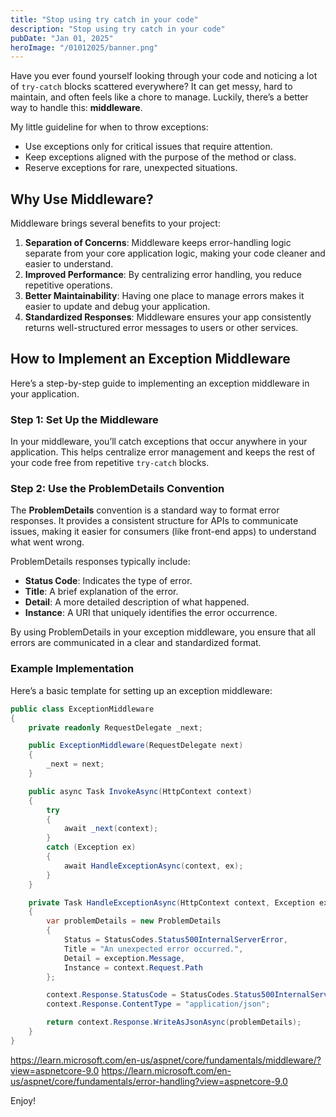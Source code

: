 ```yaml
---
title: "Stop using try catch in your code"
description: "Stop using try catch in your code"
pubDate: "Jan 01, 2025"
heroImage: "/01012025/banner.png"
---
```


Have you ever found yourself looking through your code and noticing a lot of `try-catch` blocks scattered everywhere? It can get messy, hard to maintain, and often feels like a chore to manage. Luckily, there’s a better way to handle this: **middleware**.

My little guideline for when to throw exceptions:

- Use exceptions only for critical issues that require attention.
- Keep exceptions aligned with the purpose of the method or class.
- Reserve exceptions for rare, unexpected situations.

## Why Use Middleware?

Middleware brings several benefits to your project:

1. **Separation of Concerns**: Middleware keeps error-handling logic separate from your core application logic, making your code cleaner and easier to understand.
2. **Improved Performance**: By centralizing error handling, you reduce repetitive operations.
3. **Better Maintainability**: Having one place to manage errors makes it easier to update and debug your application.
4. **Standardized Responses**: Middleware ensures your app consistently returns well-structured error messages to users or other services.

## How to Implement an Exception Middleware

Here’s a step-by-step guide to implementing an exception middleware in your application.

### Step 1: Set Up the Middleware

In your middleware, you’ll catch exceptions that occur anywhere in your application. This helps centralize error management and keeps the rest of your code free from repetitive `try-catch` blocks.

### Step 2: Use the ProblemDetails Convention

The **ProblemDetails** convention is a standard way to format error responses. It provides a consistent structure for APIs to communicate issues, making it easier for consumers (like front-end apps) to understand what went wrong.

ProblemDetails responses typically include:
- **Status Code**: Indicates the type of error.
- **Title**: A brief explanation of the error.
- **Detail**: A more detailed description of what happened.
- **Instance**: A URI that uniquely identifies the error occurrence.

By using ProblemDetails in your exception middleware, you ensure that all errors are communicated in a clear and standardized format.

### Example Implementation

Here’s a basic template for setting up an exception middleware:

```csharp
public class ExceptionMiddleware
{
    private readonly RequestDelegate _next;

    public ExceptionMiddleware(RequestDelegate next)
    {
        _next = next;
    }

    public async Task InvokeAsync(HttpContext context)
    {
        try
        {
            await _next(context);
        }
        catch (Exception ex)
        {
            await HandleExceptionAsync(context, ex);
        }
    }

    private Task HandleExceptionAsync(HttpContext context, Exception exception)
    {
        var problemDetails = new ProblemDetails
        {
            Status = StatusCodes.Status500InternalServerError,
            Title = "An unexpected error occurred.",
            Detail = exception.Message,
            Instance = context.Request.Path
        };

        context.Response.StatusCode = StatusCodes.Status500InternalServerError;
        context.Response.ContentType = "application/json";

        return context.Response.WriteAsJsonAsync(problemDetails);
    }
}
```

https://learn.microsoft.com/en-us/aspnet/core/fundamentals/middleware/?view=aspnetcore-9.0
https://learn.microsoft.com/en-us/aspnet/core/fundamentals/error-handling?view=aspnetcore-9.0



Enjoy!